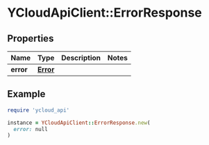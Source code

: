 # YCloudApiClient::ErrorResponse

## Properties

| Name | Type | Description | Notes |
| ---- | ---- | ----------- | ----- |
| **error** | [**Error**](Error.md) |  |  |

## Example

```ruby
require 'ycloud_api'

instance = YCloudApiClient::ErrorResponse.new(
  error: null
)
```


